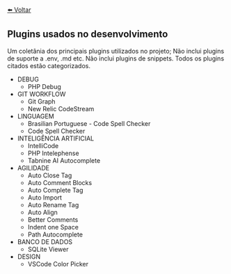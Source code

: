 [⬅️ Voltar](https://github.com/magominimalista/pagamentosimplificado/blob/master/README.md)

## Plugins usados no desenvolvimento

Um coletânia dos principais plugins utilizados no projeto;
Não inclui plugins de suporte a .env, .md etc.
Não inclui plugins de snippets.
Todos os plugins citados estão categorizados.

- DEBUG
    - PHP Debug
- GIT WORKFLOW
    - Git Graph
    - New Relic CodeStream
- LINGUAGEM
    - Brasilian Portuguese - Code Spell Checker
    - Code Spell Checker
- INTELIGÊNCIA ARTIFICIAL
    - IntelliCode
    - PHP Intelephense
    - Tabnine AI Autocomplete
- AGILIDADE
    - Auto Close Tag
    - Auto Comment Blocks
    - Auto Complete Tag
    - Auto Import
    - Auto Rename Tag
    - Auto Align
    - Better Comments
    - Indent one Space
    - Path Autocomplete
- BANCO DE DADOS
    - SQLite Viewer
- DESIGN
    - VSCode Color Picker



